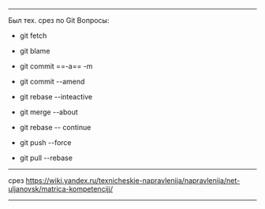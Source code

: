 
---
Был тех. срез по Git
Вопросы:

- git fetch
- git blame
- git commit ==-a== -m 

- git commit --amend
- git rebase --inteactive 
- git merge --about
- git rebase -- continue 
- git push --force
- git pull --rebase

---
срез 
https://wiki.yandex.ru/texnicheskie-napravlenija/napravlenija/net-uljanovsk/matrica-kompetencijj/

---
